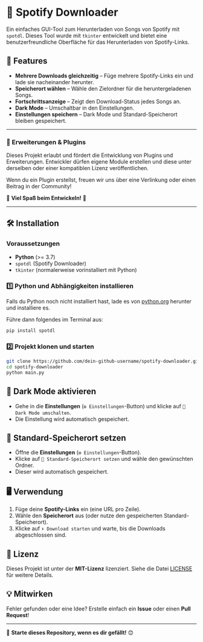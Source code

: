 # 🎵 Spotify Downloader

Ein einfaches GUI-Tool zum Herunterladen von Songs von Spotify mit `spotdl`. Dieses Tool wurde mit `tkinter` entwickelt und bietet eine benutzerfreundliche Oberfläche für das Herunterladen von Spotify-Links.

## 🚀 Features

- **Mehrere Downloads gleichzeitig** – Füge mehrere Spotify-Links ein und lade sie nacheinander herunter.
- **Speicherort wählen** – Wähle den Zielordner für die heruntergeladenen Songs.
- **Fortschrittsanzeige** – Zeigt den Download-Status jedes Songs an.
- **Dark Mode** – Umschaltbar in den Einstellungen.
- **Einstellungen speichern** – Dark Mode und Standard-Speicherort bleiben gespeichert.

---

### 🔧 Erweiterungen & Plugins

Dieses Projekt erlaubt und fördert die Entwicklung von Plugins und Erweiterungen. Entwickler dürfen eigene Module erstellen und diese unter derselben oder einer kompatiblen Lizenz veröffentlichen.

Wenn du ein Plugin erstellst, freuen wir uns über eine Verlinkung oder einen Beitrag in der Community!

🌟 **Viel Spaß beim Entwickeln!** 🚀

---

## 🛠️ Installation

### Voraussetzungen
- **Python** (>= 3.7)
- `spotdl` (Spotify Downloader)
- `tkinter` (normalerweise vorinstalliert mit Python)

### 1️⃣ Python und Abhängigkeiten installieren
Falls du Python noch nicht installiert hast, lade es von [python.org](https://www.python.org/) herunter und installiere es.

Führe dann folgendes im Terminal aus:

```bash
pip install spotdl
```

### 2️⃣ Projekt klonen und starten

```bash
git clone https://github.com/dein-github-username/spotify-downloader.git
cd spotify-downloader
python main.py
```

## 🎨 Dark Mode aktivieren

- Gehe in die **Einstellungen** (`⚙️ Einstellungen`-Button) und klicke auf `🌙 Dark Mode umschalten`.
- Die Einstellung wird automatisch gespeichert.

## 📂 Standard-Speicherort setzen

- Öffne die **Einstellungen** (`⚙️ Einstellungen`-Button).
- Klicke auf `💾 Standard-Speicherort setzen` und wähle den gewünschten Ordner.
- Dieser wird automatisch gespeichert.

## 🖥️ Verwendung

1. Füge deine **Spotify-Links** ein (eine URL pro Zeile).
2. Wähle den **Speicherort** aus (oder nutze den gespeicherten Standard-Speicherort).
3. Klicke auf `⬇️ Download starten` und warte, bis die Downloads abgeschlossen sind.

## 📜 Lizenz

Dieses Projekt ist unter der **MIT-Lizenz** lizenziert. Siehe die Datei [LICENSE](LICENSE) für weitere Details.

## 💡 Mitwirken

Fehler gefunden oder eine Idee? Erstelle einfach ein **Issue** oder einen **Pull Request**!

---

🌟 **Starte dieses Repository, wenn es dir gefällt!** 😊
